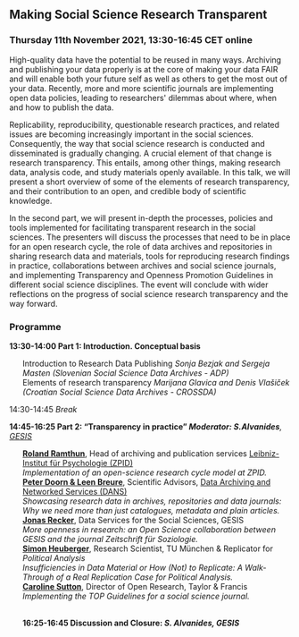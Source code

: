 <html>
  <head>
    <title>Journals Outreach collaborative event (11.11.2021)</title>
  </head>
  <body>
  <h2>Making Social Science Research Transparent</h2>
  <h3>Thursday 11th November 2021, 13:30-16:45 CET online </h3>   
  <p>High-quality data have the potential to be reused in many ways. Archiving and publishing your data properly is at the core of making your data FAIR and will enable both your future self as well as others to get the most out of your data. Recently, more and more scientific journals are implementing open data policies, leading to researchers' dilemmas about where, when and how to publish the data.
  <p>Replicability, reproducibility, questionable research practices, and related issues are becoming increasingly important in the social sciences. Consequently, the way that social science research is conducted and disseminated is gradually changing. A crucial element of that change is research transparency. This entails, among other things, making research data, analysis code, and study materials openly available. In this talk, we will present a short overview of some of the elements of research transparency, and their contribution to an open, and credible body of scientific knowledge.
  <p>In the second part, we will present in-depth the processes, policies and tools implemented for facilitating transparent research in the social sciences. The presenters will discuss the processes that need to be in place for an open research cycle, the role of data archives and repositories in sharing research data and materials, tools for reproducing research findings in practice, collaborations between archives and social science journals, and implementing Transparency and Openness Promotion Guidelines in different social science disciplines. The event will conclude with wider reflections on the progress of social science research transparency and the way forward.</p>
    
<h3>Programme</h3>
  <p>
  <b>13:30-14:00 Part 1: Introduction. Conceptual basis</b> <br>
  <ul>
    Introduction to Research Data Publishing <i>Sonja Bezjak and Sergeja Masten (Slovenian Social Science Data Archives - ADP)</i> <br>
    Elements of research transparency <i>Marijana Glavica and Denis Vlašiček (Croatian Social Science Data Archives - CROSSDA)</i> <br>
  </ul>
  <p>
  14:30-14:45	<i>Break</i> <br>
  <p>
  <b>14:45-16:25  Part 2: “Transparency in practice” <i>Moderator: S.Alvanides</b>, <a href="https://www.gesis.org/en/institute/departments/data-services-for-the-social-sciences" target="_blank">GESIS</a></i> <br>
  <ul>
    <b><a href="mailto:rr@leibniz-psychology.org">Roland Ramthun</a></b>, Head of archiving and publication services 
      <a href="https://leibniz-psychology.org/en/staff/profile-roland-ramthun" target="_blank">Leibniz-Institut für Psychologie (ZPID)</a> <br>
      <i>Implementation of an open-science research cycle model at ZPID.</i><br>
    <b><a href="mailto:peter.doorn@dans.knaw.nl">Peter Doorn & Leen Breure</a></b>, Scientific Advisors,
      <a href="https://dans.knaw.nl" target="_blank">Data Archiving and Networked Services (DANS)</a> <br>
      <i>Showcasing research data in archives, repositories and data journals: Why we need more than just catalogues, metadata and plain articles.</i><br>
    <b><a href="mailto:jonas.recker@gesis.org">Jonas Recker</a></b>, Data Services for the Social Sciences, GESIS <br>
      <i>More openness in research: an Open Science collaboration between GESIS and the journal Zeitschrift für Soziologie.</i><br>
    <b><a href="mailto:heuberger.simon@gmail.com">Simon Heuberger</a></b>, Research Scientist, TU München & Replicator for <i>Political Analysis</i> <br>
      <i>Insufficiencies in Data Material or How (Not) to Replicate: A Walk-Through of a Real Replication Case for Political Analysis.</i><br>
    <b><a href="mailto:caroline.sutton@informa.com">Caroline Sutton</a></b>, Director of Open Research, Taylor & Francis <br>
      <i>Implementing the TOP Guidelines for a social science journal.</i><br>
  <p><br>
  <b>16:25-16:45	Discussion and Closure: <i><b>S. Alvanides</b>, GESIS</i><b>
  </ul>  
